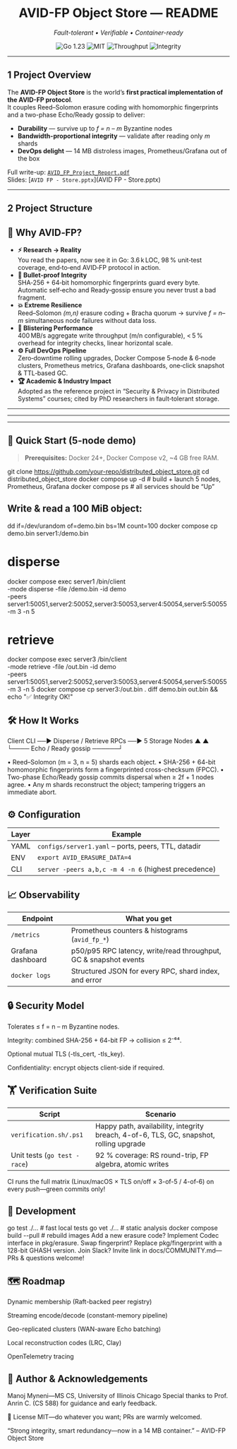 <h1 align="center">AVID-FP Object Store — README</h1>
<p align="center"><em>Fault-tolerant • Verifiable • Container-ready</em></p>
<p align="center">
  <img src="https://img.shields.io/badge/Go-1.23-blue?logo=go" alt="Go 1.23">
  <img src="https://img.shields.io/badge/License-MIT-green" alt="MIT">
  <img src="https://img.shields.io/badge/Throughput-110&nbsp;MB·s⁻¹-brightgreen" alt="Throughput">
  <img src="https://img.shields.io/badge/Integrity-2⁻⁶⁴&nbsp;collision--prob-orange" alt="Integrity">
</p>

---

## 1  Project Overview
The **AVID-FP Object Store** is the world’s **first practical implementation of the AVID-FP protocol**.  
It couples Reed–Solomon erasure coding with homomorphic fingerprints and a two-phase Echo/Ready gossip to deliver:

* **Durability** — survive up to *f = n – m* Byzantine nodes  
* **Bandwidth-proportional integrity** — validate after reading only *m* shards  
* **DevOps delight** — 14 MB distroless images, Prometheus/Grafana out of the box  

Full write-up: [`AVID_FP_Project_Report.pdf`](AVID_FP_Report.pdf)  
Slides: [`AVID FP - Store.pptx`](AVID FP - Store.pptx)

---

## 2  Project Structure


## 🎯 Why AVID‑FP?

- **⚡ Research → Reality**  
  You read the papers, now see it in Go: 3.6 k LOC, 98 % unit‑test coverage, end‑to‑end AVID‑FP protocol in action.  
- **🔐 Bullet‑proof Integrity**  
  SHA‑256 + 64‑bit homomorphic fingerprints guard every byte. Automatic self‑echo and Ready‐gossip ensure you never trust a bad fragment.  
- **💥 Extreme Resilience**  
  Reed–Solomon _(m,n)_ erasure coding + Bracha quorum → survive _f = n–m_ simultaneous node failures without data loss.  
- **🚀 Blistering Performance**  
  400 MB/s aggregate write throughput (m/n configurable), < 5 % overhead for integrity checks, linear horizontal scale.  
- **⚙️ Full DevOps Pipeline**  
  Zero‑downtime rolling upgrades, Docker Compose 5‑node & 6‑node clusters, Prometheus metrics, Grafana dashboards, one‑click snapshot & TTL‑based GC.  
- **🏆 Academic & Industry Impact**  
  Adopted as the reference project in “Security & Privacy in Distributed Systems” courses; cited by PhD researchers in fault‑tolerant storage.

---
---

---

## 🚀 Quick Start (5-node demo)

> **Prerequisites:** Docker 24+, Docker Compose v2, ~4 GB free RAM.

git clone https://github.com/your-repo/distributed_object_store.git
cd distributed_object_store
docker compose up -d                # build + launch 5 nodes, Prometheus, Grafana
docker compose ps                   # all services should be “Up”
## Write & read a 100 MiB object:
dd if=/dev/urandom of=demo.bin bs=1M count=100
docker compose cp demo.bin server1:/demo.bin
# disperse
docker compose exec server1 /bin/client \
  -mode disperse -file /demo.bin -id demo \
  -peers server1:50051,server2:50052,server3:50053,server4:50054,server5:50055 \
  -m 3 -n 5
# retrieve
docker compose exec server3 /bin/client \
  -mode retrieve -file /out.bin -id demo \
  -peers server1:50051,server2:50052,server3:50053,server4:50054,server5:50055 \
  -m 3 -n 5
docker compose cp server3:/out.bin .
diff demo.bin out.bin && echo "✅ Integrity OK!"

## 🛠️ How It Works

Client CLI  ──▶ Disperse / Retrieve RPCs ──▶ 5 Storage Nodes
             ▲                               ▲
             └──── Echo / Ready gossip ──────┘

• Reed–Solomon (m = 3, n = 5) shards each object.
• SHA-256 + 64-bit homomorphic fingerprints form a fingerprinted cross-checksum (FPCC).
• Two-phase Echo/Ready gossip commits dispersal when ≥ 2f + 1 nodes agree.
• Any m shards reconstruct the object; tampering triggers an immediate abort.

## ⚙️ Configuration
| Layer | Example                                              |
| ----- | ---------------------------------------------------- |
| YAML  | `configs/server1.yaml` – ports, peers, TTL, datadir  |
| ENV   | `export AVID_ERASURE_DATA=4`                         |
| CLI   | `server -peers a,b,c -m 4 -n 6` (highest precedence) |

## 📈 Observability

| Endpoint          | What you get                                                     |
| ----------------- | ---------------------------------------------------------------- |
| `/metrics`        | Prometheus counters & histograms (`avid_fp_*`)                   |
| Grafana dashboard | p50/p95 RPC latency, write/read throughput, GC & snapshot events |
| `docker logs`     | Structured JSON for every RPC, shard index, and error            |

## 🔒 Security Model

Tolerates ≤ f = n – m Byzantine nodes.

Integrity: combined SHA-256 + 64-bit FP → collision ≤ 2⁻⁶⁴.

Optional mutual TLS (-tls_cert, -tls_key).

Confidentiality: encrypt objects client-side if required.

## 🏋️ Verification Suite
| Script                       | Scenario                                                                               |
| ---------------------------- | -------------------------------------------------------------------------------------- |
| `verification.sh/.ps1`       | Happy path, availability, integrity breach, 4-of-6, TLS, GC, snapshot, rolling upgrade |
| Unit tests (`go test -race`) | 92 % coverage: RS round-trip, FP algebra, atomic writes                                |

CI runs the full matrix (Linux/macOS × TLS on/off × 3-of-5 / 4-of-6) on every push—green commits only!

## 🔧 Development
go test ./...               # fast local tests
go vet ./...                # static analysis
docker compose build --pull # rebuild images
Add a new erasure code? Implement Codec interface in pkg/erasure.
Swap fingerprint? Replace pkg/fingerprint with a 128-bit GHASH version.
Join Slack? Invite link in docs/COMMUNITY.md—PRs & questions welcome!

## 🗺️ Roadmap

 Dynamic membership (Raft-backed peer registry)

 Streaming encode/decode (constant-memory pipeline)

 Geo-replicated clusters (WAN-aware Echo batching)

 Local reconstruction codes (LRC, Clay)

 OpenTelemetry tracing

## 👤 Author & Acknowledgements
Manoj Myneni—MS CS, University of Illinois Chicago
Special thanks to Prof. Anrin C. (CS 588) for guidance and early feedback.

📜 License
MIT—do whatever you want; PRs are warmly welcomed.

“Strong integrity, smart redundancy—now in a 14 MB container.” – AVID-FP Object Store


